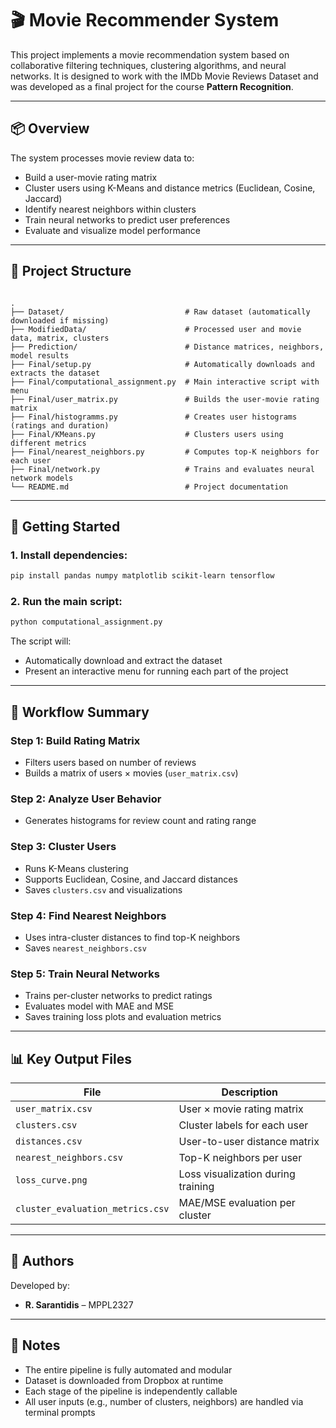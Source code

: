 # 🎬 Movie Recommender System

This project implements a movie recommendation system based on collaborative filtering techniques, clustering algorithms, and neural networks. It is designed to work with the IMDb Movie Reviews Dataset and was developed as a final project for the course **Pattern Recognition**.

---

## 📦 Overview

The system processes movie review data to:
- Build a user-movie rating matrix
- Cluster users using K-Means and distance metrics (Euclidean, Cosine, Jaccard)
- Identify nearest neighbors within clusters
- Train neural networks to predict user preferences
- Evaluate and visualize model performance

---

## 📁 Project Structure

```

.
├── Dataset/                           # Raw dataset (automatically downloaded if missing)
├── ModifiedData/                      # Processed user and movie data, matrix, clusters
├── Prediction/                        # Distance matrices, neighbors, model results
├── Final/setup.py                     # Automatically downloads and extracts the dataset
├── Final/computational_assignment.py  # Main interactive script with menu
├── Final/user_matrix.py               # Builds the user-movie rating matrix
├── Final/histogramms.py               # Creates user histograms (ratings and duration)
├── Final/KMeans.py                    # Clusters users using different metrics
├── Final/nearest_neighbors.py         # Computes top-K neighbors for each user
├── Final/network.py                   # Trains and evaluates neural network models
└── README.md                          # Project documentation

````

---

## 🚀 Getting Started

### 1. Install dependencies:
```bash
pip install pandas numpy matplotlib scikit-learn tensorflow
````

### 2. Run the main script:

```bash
python computational_assignment.py
```

The script will:

* Automatically download and extract the dataset
* Present an interactive menu for running each part of the project

---

## 🧠 Workflow Summary

### Step 1: Build Rating Matrix

* Filters users based on number of reviews
* Builds a matrix of users × movies (`user_matrix.csv`)

### Step 2: Analyze User Behavior

* Generates histograms for review count and rating range

### Step 3: Cluster Users

* Runs K-Means clustering
* Supports Euclidean, Cosine, and Jaccard distances
* Saves `clusters.csv` and visualizations

### Step 4: Find Nearest Neighbors

* Uses intra-cluster distances to find top-K neighbors
* Saves `nearest_neighbors.csv`

### Step 5: Train Neural Networks

* Trains per-cluster networks to predict ratings
* Evaluates model with MAE and MSE
* Saves training loss plots and evaluation metrics

---

## 📊 Key Output Files

| File                             | Description                        |
| -------------------------------- | ---------------------------------- |
| `user_matrix.csv`                | User × movie rating matrix         |
| `clusters.csv`                   | Cluster labels for each user       |
| `distances.csv`                  | User-to-user distance matrix       |
| `nearest_neighbors.csv`          | Top-K neighbors per user           |
| `loss_curve.png`                 | Loss visualization during training |
| `cluster_evaluation_metrics.csv` | MAE/MSE evaluation per cluster     |

---

## 👤 Authors

Developed by:

* **R. Sarantidis** – MPPL2327


---

## 📌 Notes

* The entire pipeline is fully automated and modular
* Dataset is downloaded from Dropbox at runtime
* Each stage of the pipeline is independently callable
* All user inputs (e.g., number of clusters, neighbors) are handled via terminal prompts
